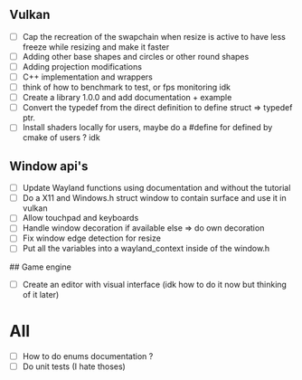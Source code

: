 ## Vulkan
- [ ] Cap the recreation of the swapchain when resize is active to have less freeze while resizing and make it faster
- [ ] Adding other base shapes and circles or other round shapes
- [ ] Adding projection modifications
- [ ] C++ implementation and wrappers
- [ ] think of how to benchmark to test, or fps monitoring idk
- [ ] Create a library 1.0.0 and add documentation + example
- [ ] Convert the typedef from the direct definition to define struct => typedef ptr.
- [ ] Install shaders locally for users, maybe do a #define for defined by cmake of users ? idk

## Window api's
- [ ] Update Wayland functions using documentation and without the tutorial
- [ ] Do a X11 and Windows.h struct window to contain surface and use it in vulkan
- [ ] Allow touchpad and keyboards
- [ ] Handle window decoration if available else => do own decoration
- [ ] Fix window edge detection for resize
- [ ] Put all the variables into a wayland_context inside of the window.h

## Game engine
- [ ] Create an editor with visual interface (idk how to do it now but thinking of it later)

# All
- [ ] How to do enums documentation ?
- [ ] Do unit tests (I hate thoses)
